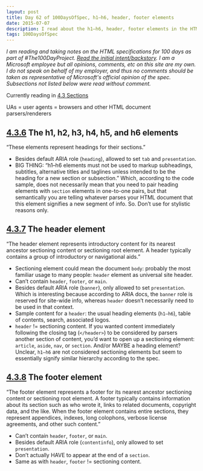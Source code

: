 ```yaml
---
layout: post
title: Day 62 of 100DaysOfSpec, h1–h6, header, footer elements
date: 2015-07-07
description: I read about the h1–h6, header, footer elements in the HTML spec.
tags: 100DaysOfSpec
---
```


*I am reading and taking notes on the HTML specifications for 100 days as part of #The100DayProject. [Read the initial intent/backstory](http://melanie-richards.com/blog/100-day-project). I am a Microsoft employee but all opinions, comments, etc on this site are my own. I do not speak on behalf of my employer, and thus no comments should be taken as representative of Microsoft's official opinion of the spec. Subsections not listed below were read without comment.*

Currently reading in [4.3 Sections](http://www.w3.org/TR/html5/sections.html#sections)

UAs = user agents = browsers and other HTML document parsers/renderers

## [4.3.6](http://www.w3.org/TR/html5/sections.html#the-h1,-h2,-h3,-h4,-h5,-and-h6-elements) The h1, h2, h3, h4, h5, and h6 elements

“These elements represent headings for their sections.”

* Besides default ARIA role (`heading`), allowed to set `tab` and `presentation`.
* BIG THING: “h1–h6 elements must not be used to markup subheadings, subtitles, alternative titles and taglines unless intended to be the heading for a new section or subsection.” Which, according to the code sample, does not necessarily mean that you need to pair heading elements with `section` elements in one-to-one pairs, but that semantically you are telling whatever parses your HTML document that this element signifies a new segment of info. So. Don’t use for stylistic reasons only.

## [4.3.7](http://www.w3.org/TR/html5/sections.html#the-header-element) The header element

“The header element represents introductory content for its nearest ancestor sectioning content or sectioning root element. A header typically contains a group of introductory or navigational aids.”

* Sectioning element could mean the document `body`: probably the most familiar usage to many people: `header` element as universal site header.
* Can’t contain `header`, `footer`, or `main`.
* Besides default ARIA role (`banner`), only allowed to set `presentation`. Which is interesting because according to ARIA docs, the `banner` role is reserved for site-wide info, whereas `header` doesn’t necessarily need to be used in that context.
* Sample content for a `header`: the usual heading elements (`h1–h6`), table of contents, search, associated logos.
* `header` != sectioning content. If you wanted content immediately following the closing tag (`</header>`) to be considered by parsers another section of content, you’d want to open up a sectioning element: `article`, `aside`, `nav`, or `section`. And/or MAYBE a heading element? Unclear, `h1–h6` are not considered sectioning elements but seem to essentially signify similar hierarchy according to the spec.

## [4.3.8](http://www.w3.org/TR/html5/sections.html#the-footer-element) The footer element

“The footer element represents a footer for its nearest ancestor sectioning content or sectioning root element. A footer typically contains information about its section such as who wrote it, links to related documents, copyright data, and the like. When the footer element contains entire sections, they represent appendices, indexes, long colophons, verbose license agreements, and other such content.”

* Can’t contain `header`, `footer`, or `main`.
* Besides default ARIA role (`contentinfo`), only allowed to set `presentation`.
* Don’t actually HAVE to appear at the end of a `section`.
* Same as with `header`, `footer` != sectioning content.